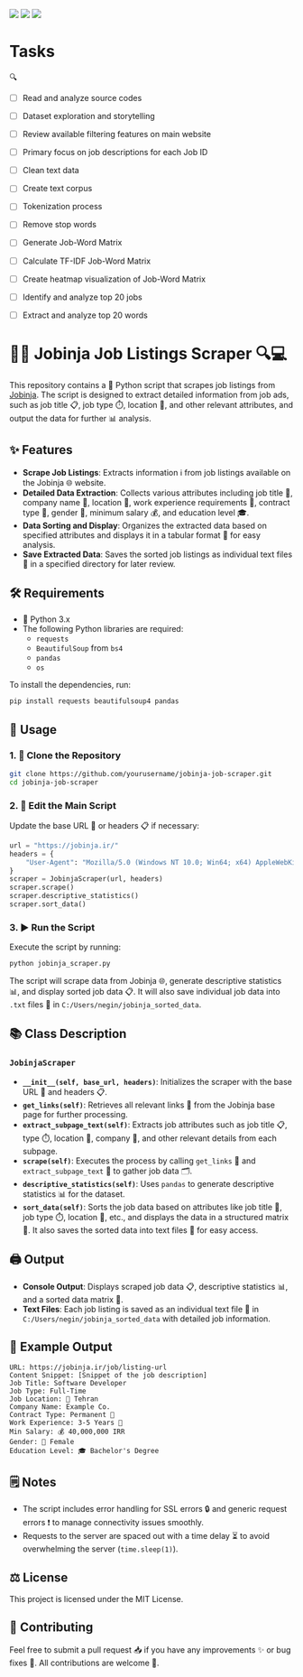 [![](https://badgen.net/badge/license/Apache/blue?icon=instgrame)](LICENSE)
[![](https://badgen.net/badge/Job/Inja/blue?icon=instgrame)]()
[![](https://badgen.net/badge/API/Text/blue?icon=instgrame)]()



# Tasks
🔍 
- [ ] Read and analyze source codes
- [ ] Dataset exploration and storytelling
- [ ] Review available filtering features on main website
- [ ] Primary focus on job descriptions for each Job ID
- [ ] Clean text data
- [ ] Create text corpus
- [ ] Tokenization process
- [ ] Remove stop words
- [ ] Generate Job-Word Matrix
- [ ] Calculate TF-IDF Job-Word Matrix
- [ ] Create heatmap visualization of Job-Word Matrix
- [ ] Identify and analyze top 20 jobs
- [ ] Extract and analyze top 20 words



# 🏢💼 Jobinja Job Listings Scraper 🔍💻

This repository contains a 🐍 Python script that scrapes job listings from [Jobinja](https://jobinja.ir/). The script is designed to extract detailed information from job ads, such as job title 📋, job type ⏱️, location 📍, and other relevant attributes, and output the data for further 📊 analysis.

## ✨ Features
- **Scrape Job Listings**: Extracts information ℹ️ from job listings available on the Jobinja 🌐 website.
- **Detailed Data Extraction**: Collects various attributes including job title 📜, company name 🏢, location 📍, work experience requirements 💼, contract type 📃, gender 🚻, minimum salary 💰, and education level 🎓.
- **Data Sorting and Display**: Organizes the extracted data based on specified attributes and displays it in a tabular format 🧮 for easy analysis.
- **Save Extracted Data**: Saves the sorted job listings as individual text files 📄 in a specified directory for later review.

## 🛠️ Requirements
- 🐍 Python 3.x
- The following Python libraries are required:
  - `requests`
  - `BeautifulSoup` from `bs4`
  - `pandas`
  - `os`

To install the dependencies, run:

```sh
pip install requests beautifulsoup4 pandas
```

## 🚀 Usage

### 1. 🔄 Clone the Repository

   ```sh
   git clone https://github.com/yourusername/jobinja-job-scraper.git
   cd jobinja-job-scraper
   ```

### 2. 📝 Edit the Main Script

   Update the base URL 🔗 or headers 📋 if necessary:

   ```python
   url = "https://jobinja.ir/"
   headers = {
       "User-Agent": "Mozilla/5.0 (Windows NT 10.0; Win64; x64) AppleWebKit/537.36 (KHTML, like Gecko) Chrome/58.0.3029.110 Safari/537.3"
   }
   scraper = JobinjaScraper(url, headers)
   scraper.scrape()
   scraper.descriptive_statistics()
   scraper.sort_data()
   ```

### 3. ▶️ Run the Script

   Execute the script by running:

   ```sh
   python jobinja_scraper.py
   ```

   The script will scrape data from Jobinja 🌐, generate descriptive statistics 📊, and display sorted job data 📋. It will also save individual job data into `.txt` files 📁 in `C:/Users/negin/jobinja_sorted_data`.

## 📚 Class Description

### `JobinjaScraper`

- **`__init__(self, base_url, headers)`**: Initializes the scraper with the base URL 🔗 and headers 📋.
- **`get_links(self)`**: Retrieves all relevant links 🔗 from the Jobinja base page for further processing.
- **`extract_subpage_text(self)`**: Extracts job attributes such as job title 📋, type ⏱️, location 📍, company 🏢, and other relevant details from each subpage.
- **`scrape(self)`**: Executes the process by calling `get_links` 🔗 and `extract_subpage_text` 📜 to gather job data 🗂️.
- **`descriptive_statistics(self)`**: Uses `pandas` to generate descriptive statistics 📊 for the dataset.
- **`sort_data(self)`**: Sorts the job data based on attributes like job title 📜, job type ⏱️, location 📍, etc., and displays the data in a structured matrix 🧮. It also saves the sorted data into text files 📁 for easy access.

## 🖨️ Output
- **Console Output**: Displays scraped job data 📋, descriptive statistics 📊, and a sorted data matrix 🧮.
- **Text Files**: Each job listing is saved as an individual text file 📄 in `C:/Users/negin/jobinja_sorted_data` with detailed job information.

## 📝 Example Output
```
URL: https://jobinja.ir/job/listing-url
Content Snippet: [Snippet of the job description]
Job Title: Software Developer
Job Type: Full-Time
Job Location: 📍 Tehran
Company Name: Example Co.
Contract Type: Permanent 📃
Work Experience: 3-5 Years 💼
Min Salary: 💰 40,000,000 IRR
Gender: 🚻 Female
Education Level: 🎓 Bachelor's Degree
```

## 🗒️ Notes
- The script includes error handling for SSL errors 🔒 and generic request errors ❗ to manage connectivity issues smoothly.
- Requests to the server are spaced out with a time delay ⏳ to avoid overwhelming the server (`time.sleep(1)`).

## ⚖️ License
This project is licensed under the MIT License.

## 🤝 Contributing
Feel free to submit a pull request 📥 if you have any improvements ✨ or bug fixes 🐛. All contributions are welcome 🤗.


